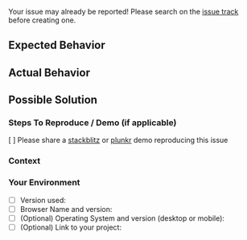 <!-- Love ngx-infinite-scroll? Please consider supporting our collective:
👉  https://opencollective.com/ngx-infinite-scroll/donate -->
Your issue may already be reported!
Please search on the [issue track](../) before creating one.

## Expected Behavior
<!--- If you're describing a bug, tell us what should happen -->
<!--- If you're suggesting a change/improvement, tell us how it should work -->


## Actual Behavior
<!--- If describing a bug, tell us what happens instead of the expected behavior -->
<!--- If suggesting a change/improvement, explain the difference from current behavior -->

## Possible Solution
<!--- Not obligatory, but suggest a fix/reason for the bug, -->
<!--- or ideas how to implement the addition or change -->

### Steps To Reproduce / Demo (if applicable)
[ ] Please share a [stackblitz](https://stackblitz.com/) or [plunkr](https://plnkr.co/) demo reproducing this issue  


### Context
<!--- How has this issue affected you? What are you trying to accomplish? -->
<!--- Providing context helps us come up with a solution that is most useful in the real world -->

### Your Environment
<!--- Include as many relevant details about the environment you experienced the bug in -->
- [ ] Version used: 
- [ ] Browser Name and version:
- [ ] (Optional) Operating System and version (desktop or mobile):
- [ ] (Optional) Link to your project: 